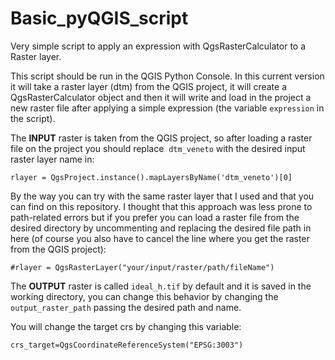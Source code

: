 # Basic_pyQGIS_script
Very simple script to apply an expression with QgsRasterCalculator to a Raster layer.

This script should be run in the QGIS Python Console. In this current version it will take a raster layer (dtm) from the QGIS project, it will create a QgsRasterCalculator object and then it will write and load in the project a new raster file after applying a simple expression (the variable `expression` in the script).

The **INPUT** raster is taken from the QGIS project, so after loading a raster file on the project you should replace  `dtm_veneto` with the desired input raster layer name in: 

`rlayer = QgsProject.instance().mapLayersByName('dtm_veneto')[0]` 

By the way you can try with the same raster layer that I used and that you can find on this repository.
I thought that this approach was less prone to path-related errors but if you prefer you can load a raster file from the desired directory by uncommenting and replacing the desired file path in here (of course you also have to cancel the line where you get the raster from the QGIS project): 

`#rlayer = QgsRasterLayer("your/input/raster/path/fileName")`

The **OUTPUT** raster is called `ideal_h.tif` by default and it is saved in the working directory, you can change this behavior by changing the `output_raster_path` passing the desired path and name. 

You will change the target crs by changing this variable:

`crs_target=QgsCoordinateReferenceSystem("EPSG:3003")`
